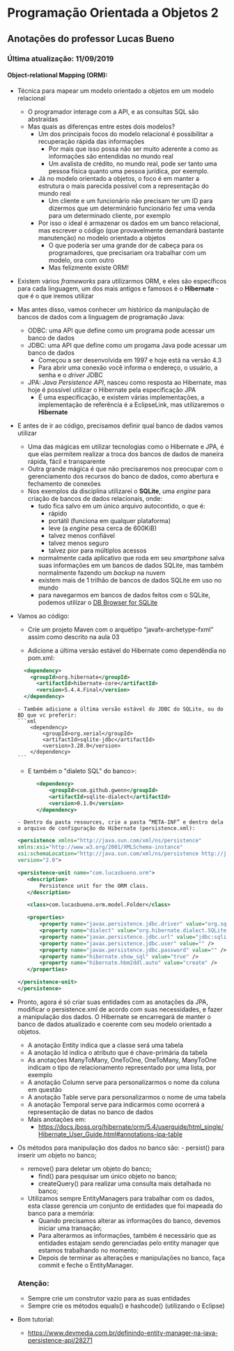# **Programação** Orientada a Objetos 2

## Anotações do professor Lucas Bueno

### Última atualização: 11/09/2019

#### Object-relational Mapping (ORM):

- Técnica para mapear um modelo orientado a objetos em um modelo relacional
  - O programador interage com a API, e as consultas SQL são abstraídas
  - Mas quais as diferenças entre estes dois modelos?
    - Um dos principais focos do modelo relacional é possibilitar a recuperação rápida das informações
        - Por mais que isso possa não ser muito aderente a como as informações são entendidas no mundo real
        - Um avalista de crédito, no mundo real, pode ser tanto uma pessoa física quanto uma pessoa jurídica, por exemplo.
    - Já no modelo orientado a objetos, o foco é em manter a estrutura o mais parecida possível com a representação do mundo real
        - Um cliente e um funcionário não precisam ter um ID para dizermos que um determinário funcionário fez uma venda para um determinado cliente, por exemplo
    - Por isso o ideal é armazenar os dados em um banco relacional, mas escrever o código (que provavelmente demandará bastante manutenção) no modelo orientado a objetos
        - O que poderia ser uma grande dor de cabeça para os programadores, que precisariam ora trabalhar com um modelo, ora com outro
        - Mas felizmente existe ORM!
  
- Existem vários *frameworks* para utilizarmos ORM, e eles são específicos para cada linguagem, um dos mais antigos e famosos é o **Hibernate** - que é o que iremos utilizar

- Mas antes disso, vamos conhecer um histórico da manipulação de bancos de dados com a linguagem de programação Java:
  - ODBC: uma API que define como um programa pode acessar um banco de dados
  - JDBC: uma API que define como um progama Java pode acessar um banco de dados
      - Começou a ser desenvolvida em 1997 e hoje está na versão 4.3
      - Para abrir uma conexão você informa o endereço, o usuário, a senha e o *driver* JDBC
  - JPA:  *Java Persistence API*, nasceu como resposta ao Hibernate, mas hoje é possível utilizar o Hibernate pela especificação JPA
      - É uma especificação, e existem várias implementações, a implementação de referência é a EclipseLink, mas utilizaremos o **Hibernate**
  
- E antes de ir ao código, precisamos definir qual banco de dados vamos utilizar
    - Uma das mágicas em utilizar tecnologias como o Hibernate e JPA, é que elas permitem realizar a troca dos bancos de dados de maneira rápida, fácil e transparente
    - Outra grande mágica é que não precisaremos nos preocupar com o gerenciamento dos recursos do banco de dados, como abertura e fechamento de conexões
    - Nos exemplos da disciplina utilizarei o **SQLite**, uma *engine* para criação de bancos de dados relacionais, onde:
      - tudo fica salvo em um único arquivo autocontido, o que é:
        - rápido
        - portátil (funciona em qualquer plataforma)
        - leve (a *engine* pesa cerca de 600KiB)
        - talvez menos confiável
        - talvez menos seguro
        - talvez pior para múltiplos acessos
      - normalmente cada aplicativo que roda em seu *smartphone* salva suas informações em um bancos de dados SQLite, mas também normalmente fazendo um *backup* na nuvem
      - existem mais de 1 trilhão de bancos de dados SQLite em uso no mundo
      - para navegarmos em bancos de dados feitos com o SQLite, podemos utilizar o [DB Browser for SQLite](https://sqlitebrowser.org/)
    
- Vamos ao código:
  
    - Crie um projeto Maven com o arquétipo “javafx-archetype-fxml” assim como descrito na aula 03
    
    - Adicione a última versão estável do Hibernate como dependêndia no pom.xml:
    
    ```xml
      <dependency>
        <groupId>org.hibernate</groupId>
          <artifactId>hibernate-core</artifactId>
          <version>5.4.4.Final</version>
      </dependency>
    ```
    
      - Também adicione a última versão estável do JDBC do SQLite, ou do BD que vc preferir:
      ```xml
          <dependency>
              <groupId>org.xerial</groupId>
              <artifactId>sqlite-jdbc</artifactId>
              <version>3.28.0</version>
          </dependency>
      ```
     - E também o "dialeto SQL" do banco>:
    ```xml
    	  <dependency>
			  <groupId>com.github.gwenn</groupId>
			  <artifactId>sqlite-dialect</artifactId>
			  <version>0.1.0</version>
		  </dependency>
    ```
    
      - Dentro da pasta resources, crie a pasta “META-INF” e dentro dela o arquivo de configuração do Hibernate (persistence.xml):
     ```xml
    <persistence xmlns="http://java.sun.com/xml/ns/persistence"
	xmlns:xsi="http://www.w3.org/2001/XMLSchema-instance"
	xsi:schemaLocation="http://java.sun.com/xml/ns/persistence http://java.sun.com/xml/ns/persistence/persistence_2_0.xsd"
	version="2.0">

	<persistence-unit name="com.lucasbueno.orm">
		<description>
            Persistence unit for the ORM class.
        </description>

		<class>com.lucasbueno.orm.model.Folder</class>

		<properties>
			<property name="javax.persistence.jdbc.driver" value="org.sqlite.JDBC" />
			<property name="dialect" value="org.hibernate.dialect.SQLiteDialect" />
			<property name="javax.persistence.jdbc.url" value="jdbc:sqlite:db.sqlite" />
			<property name="javax.persistence.jdbc.user" value="" />
			<property name="javax.persistence.jdbc.password" value="" />
			<property name="hibernate.show_sql" value="true" />
			<property name="hibernate.hbm2ddl.auto" value="create" />
		</properties>

	</persistence-unit>
	</persistence>
	 ```
	
- Pronto, agora é só criar suas entidades com as anotações da JPA, modificar o persistence.xml de acordo com suas necessidades, e fazer a manipulação dos dados. O Hibernate se encarregará de manter o banco de dados atualizado e coerente com seu modelo orientado a objetos.

    - A anotação Entity indica que a classe será uma tabela
    - A anotação Id indica o atributo que é chave-primária da tabela
    - As anotações ManyToMany, OneToOne, OneToMany, ManyToOne indicam o tipo de relacionamento representado por uma lista, por exemplo
    - A anotação Column serve para personalizarmos o nome da coluna em questão
    - A anotação Table serve para personalizarmos o nome de uma tabela
    - A anotação Temporal serve para indicarmos como ocorrerá a representação de datas no banco de dados
    - Mais anotações em:
        - https://docs.jboss.org/hibernate/orm/5.4/userguide/html_single/Hibernate_User_Guide.html#annotations-jpa-table
- Os métodos para manipulação dos dados no banco são:
        - persist() para inserir um objeto no banco;
    - remove() para deletar um objeto do banco;
        - find() para pesquisar um único objeto no banco;
        - createQuery() para realizar uma consulta mais detalhada no banco;
    - Utilizamos sempre EntityManagers para trabalhar com os dados, esta classe gerencia um conjunto de entidades que foi mapeada do banco para a memória:
        - Quando precisamos alterar as informações do banco, devemos iniciar uma transação;
        - Para alterarmos as informações, também é necessário que as entidades estajam sendo gerenciadas pelo entity manager que estamos trabalhando no momento;
        - Depois de terminar as alterações e manipulações no banco, faça commit e feche o EntityManager.
    
    ### Atenção:
    
    - Sempre crie um construtor vazio para as suas entidades
    - Sempre crie os métodos equals() e hashcode() (utilizando o Eclipse)
    
- Bom tutorial:

    - https://www.devmedia.com.br/definindo-entity-manager-na-java-persistence-api/28271